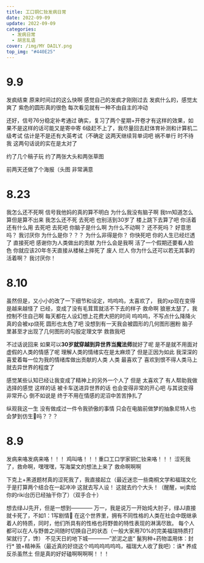 ```yaml
---
title: 工口铜仁钕发病日常
date: 2022-09-09
update: 2022-09-09
categories:
  - 发病日常
  - 胡言乱语
cover: /img/MY DAILY.png
top_img: "#440E25"
---
```

# 9.9
发疯结束
原来时间过的这么快啊
感觉自己的发疯才刚刚过去
发疯什么的，感觉太爽了
紫色的圆形真的很色
每次看见就有一种不由自主的冲动

还好，信号76分稳定补考通过
确实，复习了两个星期+开卷才有这样的效果，如果不是这样的话可能又是寄中寄
6级赶不上了，我尽量回去赶体育补测和计算机二级考试
估计是不是还有大英考试（不确定
这两天继续背单词吧
祸不单行
时不待我
这两句话说的实在是太对了

约了几个稿子玩
约了两张大头和两张草图

前两天还做了个海报（头图
非常满意

# 8.23

我怎么还不死啊
信号我他妈的真的算不明白
为什么我没有脑子啊
我tm知道怎么算但是算不出来
我怎么还不死
去死吧
也别活到30岁了
楼上跳下去算了吧
你活着还有什么用
去死吧
去死吧
你脑子是什么啊
为什么不动啊？
还不死吗？
好意思吗？
我讨厌你
为什么是你？？？
为什么非得是你？
你快死吧
你的人生已经烂透了
直接死吧
感谢你为人类做出的贡献
为什么会是我啊
活了一个假期还要看人脸色
你就应该20年冬天直接从楼梯上摔死了
废人
烂人
你为什么还可以若无其事的活着啊？
我讨厌你！

# 8.10

虽然但是，又小小的改了一下细节和设定，呜呜呜，太喜欢了，
我的xp现在变得是越来越怪了
已经，变成了没有毛茸茸就活不下去的样子
救命啊
狼崽太瑟了，我控制不住自己啊
每天都在人设幻想上花费大把的时间
呜呜呜，不写点什么降降火真的会被xp烧死
圆形也太色了吧
没想到有一天我会被圆形的几何图形圈粉
脑子里甚至才出现了几何图形的勾股定理文学
救救我吧

不过话说回来
如果可以**30岁就穿越到异世界当魔法师**就好了呢
是不是就不用面对虚假的人类的情感了呢
理解人类的情绪实在是太麻烦了
但是正因为如此
我深深的喜爱着每一位为我的情绪库做出贡献的人类
人类
最喜欢了
喜欢到恨不得人类马上就去异世界的程度了

感觉某些认知已经让我变成了精神上的另外一个人了
但是
太喜欢了
有人帮助我做选择的感觉
这样的话
被卡车送进异世界的话
也会变得非常的开心吧
与其说变得非常开心
倒不如说是
终于不用在情感的泥沼中苦苦挣扎了

纵观我这一生
没有做成过一件令我骄傲的事情
只会在电脑前做梦的抽象尼特人也会梦到仿生🐏吗？？？

# 8.9

发病来咯发病来咯！！！
鸡叫咯！！！重口工口学家铜仁钕来咯！！！
涩死我了，救命啊，嘿嘿嘿，写海棠文的想法上来了
救命啊啊啊

下克上+黑道题材真的涩死我了，我直接起立（最近迷恋一些南桐文学和福瑞文化
于是打算两个结合在一起冲冲
这就去写人设！
这就去约个大头！（醒醒，wj卖给你的riki台历已经抽干你了）（双手合十）

想去绿JJ先开，但是一想到————
万一，我是说万一开始炖大肘子，绿JJ直接就卡死了，不如1：1写剧情🥩
在这个世界里，拥有不同性格的人类在社会中既继承着人的特质，同时，他们所具有的性格也将野兽的特性表现的淋漓尽致。
每个人都可以在人与野兽之间随时切换自己的状态（一般大家用70%的完美福瑞特质打架就行了，馋）
不见天日的地下城————”淤泥之底“
鬣狗种+药物滥用体：封行*
狼+精神系（最近真的好烧这个呜呜呜呜呜呜，福瑞大人收了我吧）：诛*
养成反杀虽然土
但是真的好好磕啊啊啊啊！！！


